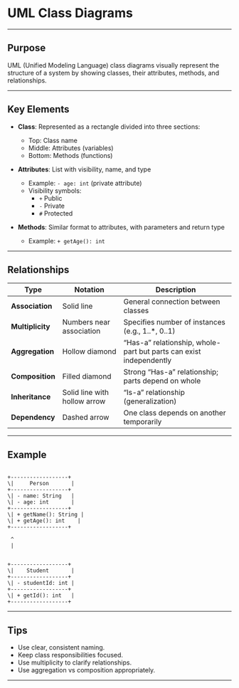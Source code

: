 <!-- File: software_engineering/uml_class_diagrams.md -->

# UML Class Diagrams

---

## Purpose

UML (Unified Modeling Language) class diagrams visually represent the structure of a system by showing classes, their attributes, methods, and relationships.

---

## Key Elements

- **Class**: Represented as a rectangle divided into three sections:  
  - Top: Class name  
  - Middle: Attributes (variables)  
  - Bottom: Methods (functions)

- **Attributes**: List with visibility, name, and type  
  - Example: `- age: int` (private attribute)  
  - Visibility symbols:  
    - `+` Public  
    - `-` Private  
    - `#` Protected

- **Methods**: Similar format to attributes, with parameters and return type  
  - Example: `+ getAge(): int`

---

## Relationships

| Type               | Notation                | Description                                         |
|--------------------|-------------------------|-----------------------------------------------------|
| **Association**     | Solid line              | General connection between classes                  |
| **Multiplicity**    | Numbers near association | Specifies number of instances (e.g., 1..*, 0..1)    |
| **Aggregation**     | Hollow diamond          | “Has-a” relationship, whole-part but parts can exist independently |
| **Composition**     | Filled diamond          | Strong “Has-a” relationship; parts depend on whole |
| **Inheritance**     | Solid line with hollow arrow | “Is-a” relationship (generalization)                |
| **Dependency**      | Dashed arrow            | One class depends on another temporarily            |

---

## Example

```

+------------------+
\|     Person       |
+------------------+
\| - name: String   |
\| - age: int       |
+------------------+
\| + getName(): String |
\| + getAge(): int    |
+------------------+

```
     ^
     |
```

+------------------+
\|    Student       |
+------------------+
\| - studentId: int |
+------------------+
\| + getId(): int   |
+------------------+

```

---

## Tips

- Use clear, consistent naming.
- Keep class responsibilities focused.
- Use multiplicity to clarify relationships.
- Use aggregation vs composition appropriately.

---
